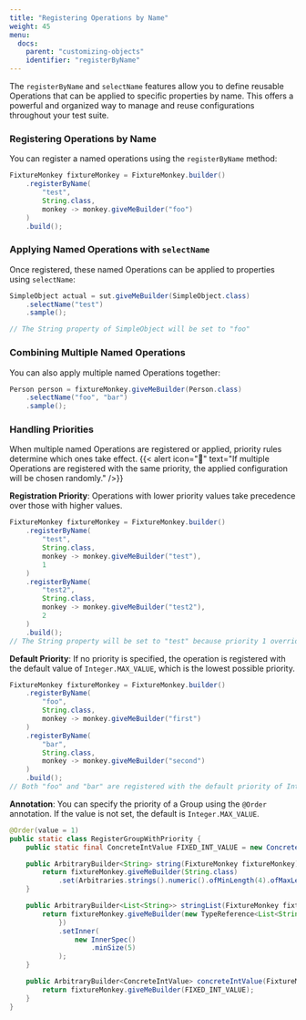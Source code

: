 ```yaml
---
title: "Registering Operations by Name"
weight: 45
menu:
  docs:
    parent: "customizing-objects"
    identifier: "registerByName"
---
```


The `registerByName` and `selectName` features allow you to define reusable Operations that can be applied to specific properties by name. 
This offers a powerful and organized way to manage and reuse configurations throughout your test suite.

### Registering Operations by Name

You can register a named operations using the `registerByName` method:

```java
FixtureMonkey fixtureMonkey = FixtureMonkey.builder()
	.registerByName(
		"test",
		String.class,
		monkey -> monkey.giveMeBuilder("foo")
	)
	.build();
```

### Applying Named Operations with `selectName`

Once registered, these named Operations can be applied to properties using `selectName`:

```java
SimpleObject actual = sut.giveMeBuilder(SimpleObject.class)
	.selectName("test")
	.sample();

// The String property of SimpleObject will be set to "foo"
```

### Combining Multiple Named Operations

You can also apply multiple named Operations together:

```java
Person person = fixtureMonkey.giveMeBuilder(Person.class)
    .selectName("foo", "bar")
    .sample();
```

### Handling Priorities

When multiple named Operations are registered or applied, priority rules determine which ones take effect.
{{< alert icon="🚨" text="If multiple Operations are registered with the same priority, the applied configuration will be chosen randomly." />}}

**Registration Priority**: Operations with lower priority values take precedence over those with higher values.

```java
FixtureMonkey fixtureMonkey = FixtureMonkey.builder()
	.registerByName(
		"test",
		String.class,
		monkey -> monkey.giveMeBuilder("test"),
		1
	)
	.registerByName(
		"test2",
		String.class,
		monkey -> monkey.giveMeBuilder("test2"),
		2
	)
	.build();
// The String property will be set to "test" because priority 1 overrides priority 2
```

**Default Priority**: If no priority is specified, the operation is registered with the default value of `Integer.MAX_VALUE`, which is the lowest possible priority.

```java
FixtureMonkey fixtureMonkey = FixtureMonkey.builder()
	.registerByName(
		"foo",
		String.class,
		monkey -> monkey.giveMeBuilder("first")
	)
	.registerByName(
		"bar",
		String.class,
		monkey -> monkey.giveMeBuilder("second")
	)
	.build();
// Both "foo" and "bar" are registered with the default priority of Integer.MAX_VALUE, so one is selected at random.
```

**Annotation**: You can specify the priority of a Group using the `@Order` annotation. If the value is not set, the default is `Integer.MAX_VALUE`.

```java
@Order(value = 1)
public static class RegisterGroupWithPriority {
	public static final ConcreteIntValue FIXED_INT_VALUE = new ConcreteIntValue();

	public ArbitraryBuilder<String> string(FixtureMonkey fixtureMonkey) {
		return fixtureMonkey.giveMeBuilder(String.class)
			.set(Arbitraries.strings().numeric().ofMinLength(4).ofMaxLength(6));
	}

	public ArbitraryBuilder<List<String>> stringList(FixtureMonkey fixtureMonkey) {
		return fixtureMonkey.giveMeBuilder(new TypeReference<List<String>>() {
			})
			.setInner(
				new InnerSpec()
					.minSize(5)
			);
	}

	public ArbitraryBuilder<ConcreteIntValue> concreteIntValue(FixtureMonkey fixtureMonkey) {
		return fixtureMonkey.giveMeBuilder(FIXED_INT_VALUE);
	}
}
```
